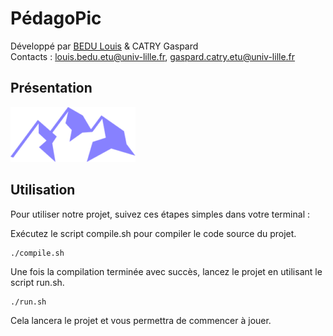 # PédagoPic

Développé par [BEDU Louis](https://github.com/LouisBEDU) & CATRY Gaspard  
Contacts : louis.bedu.etu@univ-lille.fr, gaspard.catry.etu@univ-lille.fr

## Présentation

![shots.logo](https://github.com/LouisBEDU/S1.02/blob/main/shots/logo.png)

## Utilisation

Pour utiliser notre projet, suivez ces étapes simples dans votre terminal :

Exécutez le script compile.sh pour compiler le code source du projet.

```
./compile.sh
```

Une fois la compilation terminée avec succès, lancez le projet en utilisant le script run.sh.

```
./run.sh
```

Cela lancera le projet et vous permettra de commencer à jouer.
